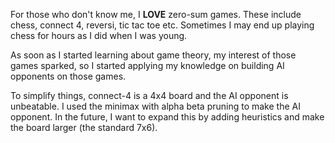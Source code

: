 For those who don't know me, I **LOVE** zero-sum games. These include chess, connect 4, reversi, tic tac toe etc. Sometimes I may end up playing chess for hours as I did when I was young.

As soon as I started learning about game theory, my interest of those games sparked, so I started applying my knowledge on building AI opponents on those games.

To simplify things, connect-4 is a 4x4 board and the AI opponent is unbeatable. I used the minimax with alpha beta pruning to make the AI opponent. In the future, I want to expand this by adding heuristics and make the board larger (the standard 7x6).